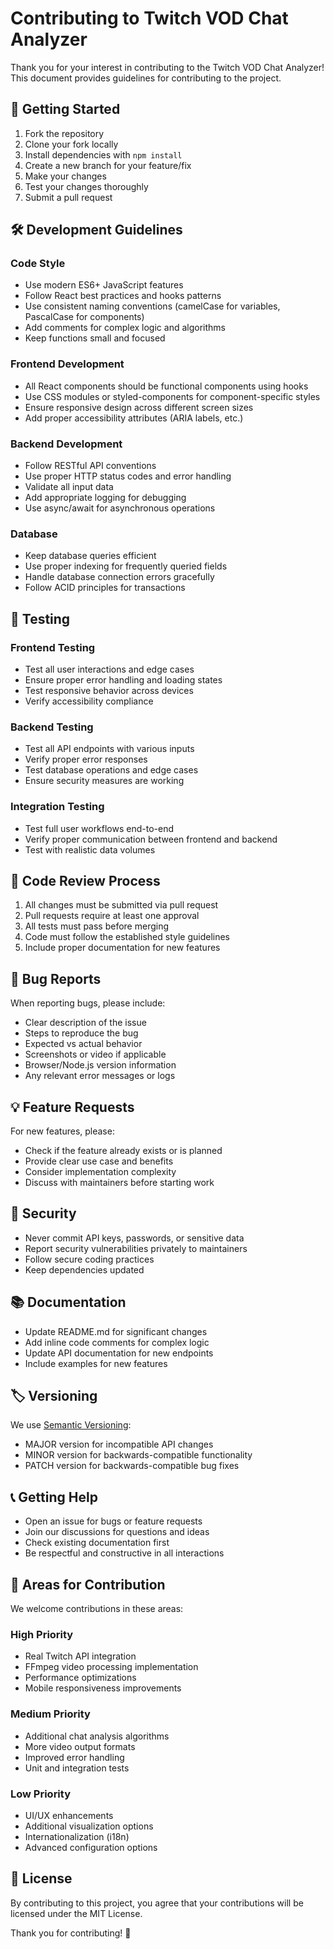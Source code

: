 # Contributing to Twitch VOD Chat Analyzer

Thank you for your interest in contributing to the Twitch VOD Chat Analyzer! This document provides guidelines for contributing to the project.

## 🚀 Getting Started

1. Fork the repository
2. Clone your fork locally
3. Install dependencies with `npm install`
4. Create a new branch for your feature/fix
5. Make your changes
6. Test your changes thoroughly
7. Submit a pull request

## 🛠️ Development Guidelines

### Code Style
- Use modern ES6+ JavaScript features
- Follow React best practices and hooks patterns
- Use consistent naming conventions (camelCase for variables, PascalCase for components)
- Add comments for complex logic and algorithms
- Keep functions small and focused

### Frontend Development
- All React components should be functional components using hooks
- Use CSS modules or styled-components for component-specific styles
- Ensure responsive design across different screen sizes
- Add proper accessibility attributes (ARIA labels, etc.)

### Backend Development
- Follow RESTful API conventions
- Use proper HTTP status codes and error handling
- Validate all input data
- Add appropriate logging for debugging
- Use async/await for asynchronous operations

### Database
- Keep database queries efficient
- Use proper indexing for frequently queried fields
- Handle database connection errors gracefully
- Follow ACID principles for transactions

## 🧪 Testing

### Frontend Testing
- Test all user interactions and edge cases
- Ensure proper error handling and loading states
- Test responsive behavior across devices
- Verify accessibility compliance

### Backend Testing
- Test all API endpoints with various inputs
- Verify proper error responses
- Test database operations and edge cases
- Ensure security measures are working

### Integration Testing
- Test full user workflows end-to-end
- Verify proper communication between frontend and backend
- Test with realistic data volumes

## 📝 Code Review Process

1. All changes must be submitted via pull request
2. Pull requests require at least one approval
3. All tests must pass before merging
4. Code must follow the established style guidelines
5. Include proper documentation for new features

## 🐛 Bug Reports

When reporting bugs, please include:
- Clear description of the issue
- Steps to reproduce the bug
- Expected vs actual behavior
- Screenshots or video if applicable
- Browser/Node.js version information
- Any relevant error messages or logs

## 💡 Feature Requests

For new features, please:
- Check if the feature already exists or is planned
- Provide clear use case and benefits
- Consider implementation complexity
- Discuss with maintainers before starting work

## 🔐 Security

- Never commit API keys, passwords, or sensitive data
- Report security vulnerabilities privately to maintainers
- Follow secure coding practices
- Keep dependencies updated

## 📚 Documentation

- Update README.md for significant changes
- Add inline code comments for complex logic
- Update API documentation for new endpoints
- Include examples for new features

## 🏷️ Versioning

We use [Semantic Versioning](https://semver.org/):
- MAJOR version for incompatible API changes
- MINOR version for backwards-compatible functionality
- PATCH version for backwards-compatible bug fixes

## 📞 Getting Help

- Open an issue for bugs or feature requests
- Join our discussions for questions and ideas
- Check existing documentation first
- Be respectful and constructive in all interactions

## 🎯 Areas for Contribution

We welcome contributions in these areas:

### High Priority
- Real Twitch API integration
- FFmpeg video processing implementation
- Performance optimizations
- Mobile responsiveness improvements

### Medium Priority
- Additional chat analysis algorithms
- More video output formats
- Improved error handling
- Unit and integration tests

### Low Priority
- UI/UX enhancements
- Additional visualization options
- Internationalization (i18n)
- Advanced configuration options

## 📄 License

By contributing to this project, you agree that your contributions will be licensed under the MIT License.

Thank you for contributing! 🙏